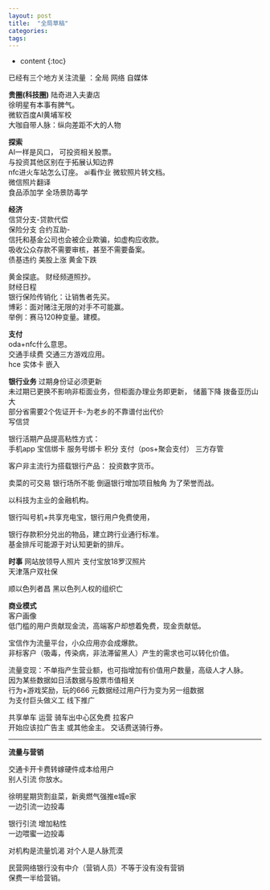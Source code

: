 ```yaml
---
layout: post
title:  "全局草稿"
categories:
tags:  
---
```


* content
{:toc}

已经有三个地方关注流量 ：全局 网络 自媒体

**贵圈(科技圈)**
陆奇进入夫妻店  
徐明星有本事有脾气。  
微软百度AI黄埔军校  
大咖自带人脉：纵向差距不大的人物   

**探索**  
AI一样是风口， 可投资相关股票。  
与投资其他区别在于拓展认知边界  
nfc进火车站怎么订座。
ai看作业
微软照片转文档。  
微信照片翻译  
食品添加学 全场景防毒学  

**经济**  
信贷分支-贷款代偿    
保险分支 合约互助-  
信托和基金公司也会被企业欺骗，如虚构应收款。  
吸收公众存款不需要审核，甚至不需要备案。  
债基违约 美股上涨 黄金下跌

黄金探底。 财经频道照抄。  
财经日程  
银行保险传销化：让销售者先买。  
博彩：面对赌注无限的对手不可能赢。  
举例：赛马120种变量。建模。  

**支付**  
oda+nfc什么意思。    
交通手续费 交通三方游戏应用。  
hce 实体卡 嵌入  

**银行业务**
过期身份证必须更新  
未过期已更换不影响非柜面业务，但柜面办理业务即更新，
储蓄下降 拨备亚历山大  
部分省需要2个佐证开卡-为老乡的不靠谱付出代价   
写信贷   

银行活期产品提高粘性方式：  
手机app 宝信绑卡 服务号绑卡 积分 支付（pos+聚会支付） 三方存管  

客户非主流行为搭载银行产品：
投资数字货币。  

卖菜的可交易 银行场所不能 倒逼银行增加项目触角 为了荣誉而战。

以科技为主业的金融机构。  

银行叫号机+共享充电宝，银行用户免费使用，  

银行存款积分兑出的物品，建立跨行业通行标准。  
基金排斥可能源于对认知更新的排斥。  

**时事**
网站放领导人照片 支付宝放18罗汉照片    
天津落户双社保    

顺以色列者昌  黑以色列人权的组织亡  

**商业模式**   
客户画像  
低门槛的用户贡献现金流，高端客户却想着免费，现金贡献低。  

宝信作为流量平台，小众应用亦会成爆款。  
非标客户（吸毒，传染病，非法滞留黑人）产生的需求也可以转化价值。  

流量变现：不单指产生营业额，也可指增加有价值用户数量，高级人才人脉。  
因为某些数据如日活数据与股票市值相关  
行为+游戏奖励，玩的666  元数据经过用户行为变为另一组数据  
为支付巨头做义工 线下推广  

共享单车
运营
骑车出中心区免费
拉客户  
开始应该拉广告主 或其他金主。
交话费送骑行券。  


---
**流量与营销**

交通卡开卡费转嫁硬件成本给用户  
别人引流 你放水。  

徐明星期货割韭菜，新奥燃气强推e城e家  
一边引流一边投毒  

银行引流 增加粘性  
一边喂蜜一边投毒   

对机构是流量饥渴  对个人是人脉荒漠   

民营网络银行没有中介（营销人员）不等于没有没有营销   
保费一半给营销。  
